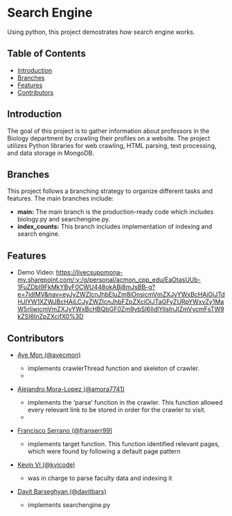 # Search Engine

Using python, this project demostrates how search engine works.

## Table of Contents

- [Introduction](#introduction)
- [Branches](#Branches)
- [Features](#Features)
- [Contributors](#contributors)

## Introduction
The goal of this project is to gather information about professors in the Biology department by crawling their profiles on a website. The project utilizes Python libraries for web crawling, HTML parsing, text processing, and data storage in MongoDB.

## Branches

This project follows a branching strategy to organize different tasks and features. The main branches include:

- **main:** The main branch is the production-ready code which includes biology.py and searchengine.py.
- **index_counts:** This branch includes implementation of indexing and search engine.

## Features
- Demo Video:
https://livecsupomona-my.sharepoint.com/:v:/g/personal/acmon_cpp_edu/EaOtasUUb-1FuZDbI9FkMkYByF0CWU448okABj8mJsBB-g?e=7idlMV&nav=eyJyZWZlcnJhbEluZm8iOnsicmVmZXJyYWxBcHAiOiJTdHJlYW1XZWJBcHAiLCJyZWZlcnJhbFZpZXciOiJTaGFyZURpYWxvZy1MaW5rIiwicmVmZXJyYWxBcHBQbGF0Zm9ybSI6IldlYiIsInJlZmVycmFsTW9kZSI6InZpZXcifX0%3D

## Contributors

- [Aye Mon (@ayecmon)](https://github.com/ayecmon)
  - implements crawlerThread function and skeleton of crawler.
  - 
- [Alejandro Mora-Lopez (@amora7741)](https://github.com/amora7741)
  - implements the ‘parse’ function in the crawler. This function allowed every relevant link to be stored in order for the crawler to visit.
  - 
- [Francisco Serrano (@franserr99)](https://github.com/franserr99)
  - implements target function. This function identified relevant pages, which were found by following a default page pattern
    
- [Kevin Vi (@kvicode)](https://github.com/kvicode)
  - was in charge to parse faculty data and indexing it

- [Davit Barseghyan (@davitbars)](https://github.com/davitbars)
  - implements searchengine.py
